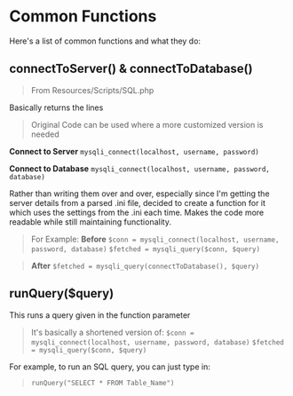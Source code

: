 # Common Functions

Here's a list of common functions and what they do:

## connectToServer() & connectToDatabase()

> From Resources/Scripts/SQL.php

Basically returns the lines

> Original Code can be used where a more customized version is needed

**Connect to Server**
`mysqli_connect(localhost, username, password)`

**Connect to Database**
`mysqli_connect(localhost, username, password, database)`

Rather than writing them over and over, especially since I'm getting the server details from a parsed .ini file, decided to create a function for it which uses the settings from the .ini each time.
Makes the code more readable while still maintaining functionality.

> For Example:
> **Before**
> `$conn = mysqli_connect(localhost, username, password, database)`
> `$fetched = mysqli_query($conn, $query)`

> **After**
> `$fetched = mysqli_query(connectToDatabase(), $query)`

## runQuery(\$query)

This runs a query given in the function parameter

> It's basically a shortened version of:
> `$conn = mysqli_connect(localhost, username, password, database)`
> `$fetched = mysqli_query($conn, $query)`

For example, to run an SQL query, you can just type in:

> `runQuery("SELECT * FROM Table_Name")`

